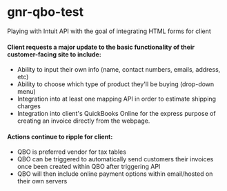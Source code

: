 # gnr-qbo-test
Playing with Intuit API with the goal of integrating HTML forms for client

#### Client requests a major update to the basic functionality of their customer-facing site to include:
* Ability to input their own info (name, contact numbers, emails, address, etc)
* Ability to choose which type of product they'll be buying (drop-down menu)
* Integration into at least one mapping API in order to estimate shipping charges
* Integration into client's QuickBooks Online for the express purpose of creating an invoice directly from the webpage.

#### Actions continue to ripple for client:
* QBO is preferred vendor for tax tables
* QBO can be triggered to automatically send customers their invoices once been created within QBO after triggering API
* QBO will then include online payment options within email/hosted on their own servers
